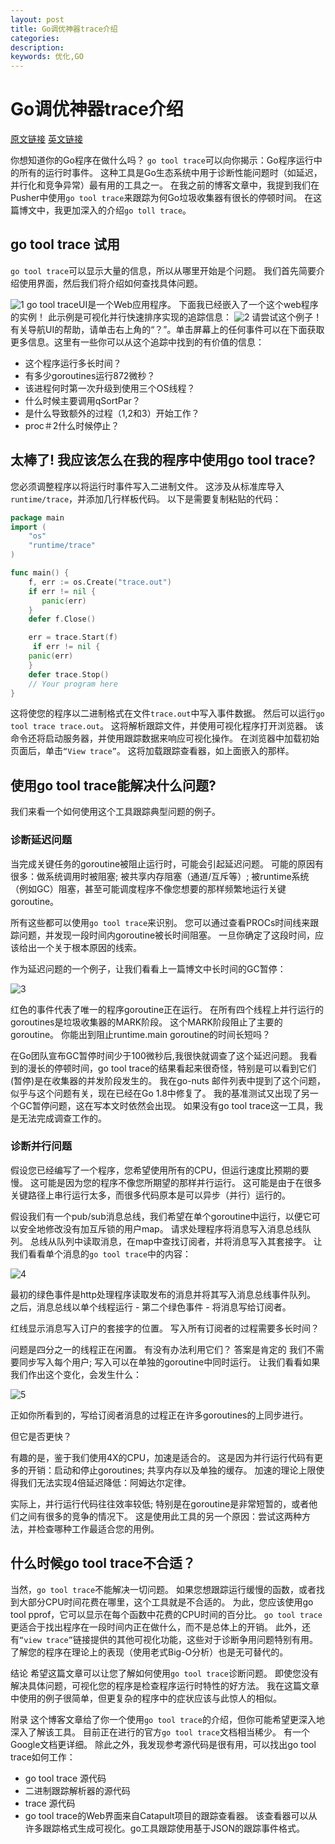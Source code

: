 ```yaml
---
layout: post
title: Go调优神器trace介绍
categories: 
description: 
keywords: 优化,GO
---
```


# Go调优神器trace介绍 
[原文链接](https://mp.weixin.qq.com/s?__biz=MzA4ODg0NDkzOA==&mid=2247487568&amp;idx=1&amp;sn=d5e747058f75c4d8547c7b0aa33f7c25&source=41#wechat_redirect)
[英文链接](https://making.pusher.com/go-tool-trace/)

你想知道你的Go程序在做什么吗？ `go tool trace`可以向你揭示：Go程序运行中的所有的运行时事件。 这种工具是Go生态系统中用于诊断性能问题时（如延迟，并行化和竞争异常）最有用的工具之一。 在我之前的博客文章中，我提到我们在Pusher中使用`go tool trace`来跟踪为何Go垃圾收集器有很长的停顿时间。 在这篇博文中，我更加深入的介绍`go toll trace`。

## go tool trace 试用

`go tool trace`可以显示大量的信息，所以从哪里开始是个问题。 我们首先简要介绍使用界面，然后我们将介绍如何查找具体问题。

![1](http://mmbiz.qpic.cn/mmbiz_png/5WXEuGYZIibDPsUnOS8edibINCeFLZJsGzvfpfiaowytmibeFRudpfkgHNxoDYozW0OH9KQGj3dib5ErYeC98GjzN6A/640?wx_fmt=png&tp=webp&wxfrom=5&wx_lazy=1&wx_co=1)
go tool traceUI是一个Web应用程序。 下面我已经嵌入了一个这个web程序的实例！ 此示例是可视化并行快速排序实现的追踪信息：
![2](http://mmbiz.qpic.cn/mmbiz_png/5WXEuGYZIibDPsUnOS8edibINCeFLZJsGz7fibeSibNN3sQL9240cZXYvQo8HEzHBiapHBJTjJAUYoZzuwAhBVibLJBQ/640?wx_fmt=png&tp=webp&wxfrom=5&wx_lazy=1&wx_co=1)
请尝试这个例子！有关导航UI的帮助，请单击右上角的“？”。单击屏幕上的任何事件可以在下面获取更多信息。这里有一些你可以从这个追踪中找到的有价值的信息：

* 这个程序运行多长时间？
* 有多少goroutines运行872微秒？
* 该进程何时第一次升级到使用三个OS线程？
* 什么时候主要调用qSortPar？
* 是什么导致额外的过程（1,2和3）开始工作？
* proc＃2什么时候停止？

## 太棒了! 我应该怎么在我的程序中使用go tool trace?

您必须调整程序以将运行时事件写入二进制文件。 这涉及从标准库导入`runtime/trace`，并添加几行样板代码。
以下是需要复制粘贴的代码：

```go
package main
import (	
    "os"
    "runtime/trace"
)

func main() {
    f, err := os.Create("trace.out")	
    if err != nil {		
       panic(err)
    }	
    defer f.Close()

    err = trace.Start(f)
     if err != nil {
 	panic(err)
    }	
    defer trace.Stop()  
    // Your program here
}
```

这将使您的程序以二进制格式在文件`trace.out`中写入事件数据。 然后可以运行`go tool trace trace.out`。 这将解析跟踪文件，并使用可视化程序打开浏览器。 该命令还将启动服务器，并使用跟踪数据来响应可视化操作。 在浏览器中加载初始页面后，单击`“View trace”`。 这将加载跟踪查看器，如上面嵌入的那样。

## 使用go tool trace能解决什么问题?

我们来看一个如何使用这个工具跟踪典型问题的例子。

### 诊断延迟问题

当完成关键任务的goroutine被阻止运行时，可能会引起延迟问题。 可能的原因有很多：做系统调用时被阻塞; 被共享内存阻塞（通道/互斥等）; 被runtime系统（例如GC）阻塞，甚至可能调度程序不像您想要的那样频繁地运行关键goroutine。

所有这些都可以使用`go tool trace`来识别。 您可以通过查看PROCs时间线来跟踪问题，并发现一段时间内goroutine被长时间阻塞。 一旦你确定了这段时间，应该给出一个关于根本原因的线索。

作为延迟问题的一个例子，让我们看看上一篇博文中长时间的GC暂停：

![3](http://mmbiz.qpic.cn/mmbiz_png/5WXEuGYZIibDPsUnOS8edibINCeFLZJsGz47Itzp51iaF9p8Kkt0kxicwBSeVzkfOg0xibMGSTc4y1GJuYSw4Rynt6A/640?wx_fmt=png&tp=webp&wxfrom=5&wx_lazy=1&wx_co=1)

红色的事件代表了唯一的程序goroutine正在运行。 在所有四个线程上并行运行的goroutines是垃圾收集器的MARK阶段。 这个MARK阶段阻止了主要的goroutine。 你能出到阻止runtime.main goroutine的时间长短吗？

在Go团队宣布GC暂停时间少于100微秒后,我很快就调查了这个延迟问题。 我看到的漫长的停顿时间，go tool trace的结果看起来很奇怪，特别是可以看到它们(暂停)是在收集器的并发阶段发生的。 我在go-nuts 邮件列表中提到了这个问题，似乎与这个问题有关，现在已经在Go 1.8中修复了。 我的基准测试又出现了另一个GC暂停问题，这在写本文时依然会出现。 如果没有go tool trace这一工具，我是无法完成调查工作的。

### 诊断并行问题

假设您已经编写了一个程序，您希望使用所有的CPU，但运行速度比预期的要慢。 这可能是因为您的程序不像您所期望的那样并行运行。 这可能是由于在很多关键路径上串行运行太多，而很多代码原本是可以异步（并行）运行的。

假设我们有一个pub/sub消息总线，我们希望在单个goroutine中运行，以便它可以安全地修改没有加互斥锁的用户map。 请求处理程序将消息写入消息总线队列。 总线从队列中读取消息，在map中查找订阅者，并将消息写入其套接字。 让我们看看单个消息的`go tool trace`中的内容：

![4](http://mmbiz.qpic.cn/mmbiz_png/5WXEuGYZIibDPsUnOS8edibINCeFLZJsGzIYiaRnw7OI94AgyBCHTEZicGHicLxsWv5NcDB4WGpIn18bepsK6g01b3A/640?wx_fmt=png&tp=webp&wxfrom=5&wx_lazy=1&wx_co=1)

最初的绿色事件是http处理程序读取发布的消息并将其写入消息总线事件队列。 之后，消息总线以单个线程运行 - 第二个绿色事件 - 将消息写给订阅者。

红线显示消息写入订户的套接字的位置。 写入所有订阅者的过程需要多长时间？

问题是四分之一的线程正在闲置。 有没有办法利用它们？ 答案是肯定的 我们不需要同步写入每个用户; 写入可以在单独的goroutine中同时运行。 让我们看看如果我们作出这个变化，会发生什么：

![5](http://mmbiz.qpic.cn/mmbiz_png/5WXEuGYZIibDPsUnOS8edibINCeFLZJsGzViaWELPIicPia9iaO3QqjiaR5abTas6lgTRR2flIFNNoBOamBv4O2gDibAog/640?wx_fmt=png&tp=webp&wxfrom=5&wx_lazy=1&wx_co=1)

正如你所看到的，写给订阅者消息的过程正在许多goroutines的上同步进行。

但它是否更快？

有趣的是，鉴于我们使用4X的CPU，加速是适合的。 这是因为并行运行代码有更多的开销：启动和停止goroutines; 共享内存以及单独的缓存。 加速的理论上限使得我们无法实现4倍延迟降低：阿姆达尔定律。

实际上，并行运行代码往往效率较低; 特别是在goroutine是非常短暂的，或者他们之间有很多的竞争的情况下。 这是使用此工具的另一个原因：尝试这两种方法，并检查哪种工作最适合您的用例。

## 什么时候go tool trace不合适？

当然，`go tool trace`不能解决一切问题。 如果您想跟踪运行缓慢的函数，或者找到大部分CPU时间花费在哪里，这个工具就是不合适的。 为此，您应该使用go tool pprof，它可以显示在每个函数中花费的CPU时间的百分比。 `go tool trace`更适合于找出程序在一段时间内正在做什么，而不是总体上的开销。 此外，还有`“view trace”`链接提供的其他可视化功能，这些对于诊断争用问题特别有用。 了解您的程序在理论上的表现（使用老式Big-O分析）也是无可替代的。

结论
希望这篇文章可以让您了解如何使用`go tool trace`诊断问题。 即使您没有解决具体问题，可视化您的程序是检查程序运行时特性的好方法。 我在这篇文章中使用的例子很简单，但更复杂的程序中的症状应该与此惊人的相似。

附录
这个博客文章给了你一个使用`go tool trace`的介绍，但你可能希望更深入地深入了解该工具。 目前正在进行的官方`go tool trace`文档相当稀少。 有一个Google文档更详细。 除此之外，我发现参考源代码是很有用，可以找出go tool trace如何工作：

* go tool trace 源代码
* 二进制跟踪解析器的源代码
* trace 源代码
* go tool trace的Web界面来自Catapult项目的跟踪查看器。 该查看器可以从许多跟踪格式生成可视化。go工具跟踪使用基于JSON的跟踪事件格式。
